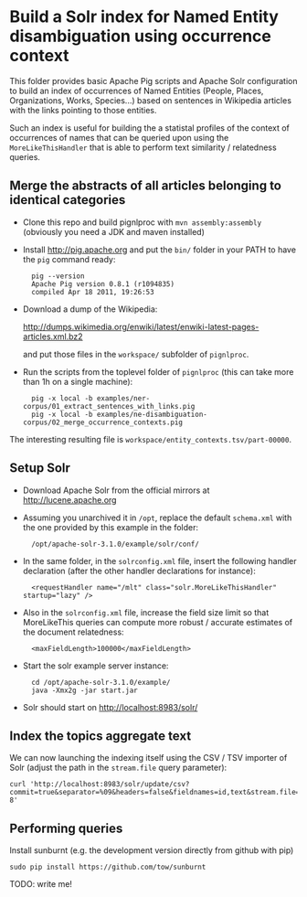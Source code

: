 # Build a Solr index for Named Entity disambiguation using occurrence context

This folder provides basic Apache Pig scripts and Apache Solr configuration to
build an index of occurrences of Named Entities (People, Places, Organizations,
Works, Species...) based on sentences in Wikipedia articles with the links
pointing to those entities.

Such an index is useful for building the a statistal profiles of the context of
occurrences of names that can be queried upon using the `MoreLikeThisHandler`
that is able to perform text similarity / relatedness queries.


## Merge the abstracts of all articles belonging to identical categories

- Clone this repo and build pignlproc with `mvn assembly:assembly` (obviously
  you need a JDK and maven installed)

- Install <http://pig.apache.org> and put the `bin/` folder in your PATH to have
  the `pig` command ready:

        pig --version
        Apache Pig version 0.8.1 (r1094835)
        compiled Apr 18 2011, 19:26:53

- Download a dump of the Wikipedia:

  <http://dumps.wikimedia.org/enwiki/latest/enwiki-latest-pages-articles.xml.bz2>

  and put those files in the `workspace/` subfolder of `pignlproc`.

- Run the scripts from the toplevel folder of `pignlproc`
  (this can take more than 1h on a single machine):

        pig -x local -b examples/ner-corpus/01_extract_sentences_with_links.pig
        pig -x local -b examples/ne-disambiguation-corpus/02_merge_occurrence_contexts.pig

The interesting resulting file is `workspace/entity_contexts.tsv/part-00000`.


## Setup Solr

- Download Apache Solr from the official mirrors at <http://lucene.apache.org>

- Assuming you unarchived it in `/opt`, replace the default `schema.xml` with
  the one provided by this example in the folder:

        /opt/apache-solr-3.1.0/example/solr/conf/

- In the same folder, in the `solrconfig.xml` file, insert the following
  handler declaration (after the other handler declarations for instance):

        <requestHandler name="/mlt" class="solr.MoreLikeThisHandler" startup="lazy" />

- Also in the `solrconfig.xml` file, increase the field size limit so that MoreLikeThis
  queries can compute more robust / accurate estimates of the document relatedness:

        <maxFieldLength>100000</maxFieldLength>

- Start the solr example server instance:

        cd /opt/apache-solr-3.1.0/example/
        java -Xmx2g -jar start.jar

- Solr should start on <http://localhost:8983/solr/>


## Index the topics aggregate text

We can now launching the indexing itself using the CSV / TSV importer of Solr
(adjust the path in the `stream.file` query parameter):

    curl 'http://localhost:8983/solr/update/csv?commit=true&separator=%09&headers=false&fieldnames=id,text&stream.file=/path/to/entity_contexts.tsv&stream.contentType=text/plain;charset=utf-8'


## Performing queries

Install sunburnt (e.g. the development version directly from github with pip)

    sudo pip install https://github.com/tow/sunburnt

TODO: write me!